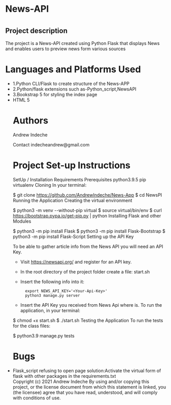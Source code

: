    <body>
    <h1>News-API<h1>
     <h2>Project description</h2>
  <p> The project is a News-API created using Python Flask that displays News and enables users to preview news form various sources</p>
     </div>
     </div>
         </ul>
    <h1>Languages and Platforms Used</h1>
    <ul>
    <li>1.Python CLI/Flask to create structure of the News-APP </li>
    <li>2.Python/flask extensions such as-Python_script,NewsAPI </li>
    <li>3.Bookstrap 5 for styling the index page </li>
    <li>HTML 5
    </div>
    </div>
    <h1> Authors</h1>
    <p>Andrew Indeche</p>
    <p>Contact indecheandrew@gmail.com</p>
    </div>
    </div>
    <h1>Project Set-up Instructions</h1>
     SetUp / Installation Requirements
Prerequisites
python3.9.5
pip
virtualenv
Cloning
In your terminal:

  $ git clone https://github.com/AndrewIndeche/News-App
  $ cd NewsPI
Running the Application
Creating the virtual environment

  $ python3 -m venv --without-pip virtual
  $ source virtual/bin/env
  $ curl https://bootstrap.pypa.io/get-pip.py | python
Installing Flask and other Modules

  $ python3 -m pip install Flask
  $ python3 -m pip install Flask-Bootstrap
  $ python3 -m pip install Flask-Script
Setting up the API Key

  To be able to gather article info from the News API you will need an API Key.

  * Visit https://newsapi.org/ and register for an API key.
  * In the root directory of the project folder create a file: start.sh
  * Insert the following info into it:

          export NEWS_API_KEY='<Your-Api-Key>'
          python3 manage.py server

  * Insert the API Key you received from News Api where <Your-Api-Key> is.
To run the application, in your terminal:

  $ chmod +x start.sh
  $ ./start.sh
Testing the Application
To run the tests for the class files:

  $ python3.9 manage.py tests
     <h1>Bugs</h1>
     <li>Flask_script refusing to open page solution:Activate the virtual form of flask with other packages in the requirements.txt</li>
     </div>
     </div>
      Copyright (c) 2021 Andrew Indeche
   By using and/or copying this project, or the license document from which this statement is linked, you (the licensee) agree that you have read, understood, and will comply with conditions of use.
